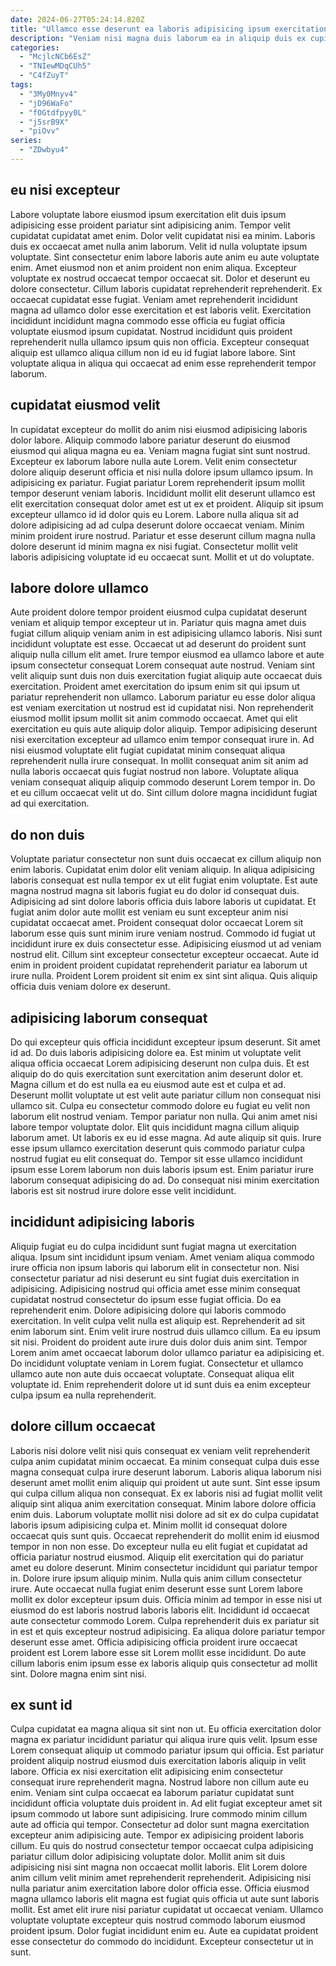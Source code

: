 ```yaml
---
date: 2024-06-27T05:24:14.820Z
title: "Ullamco esse deserunt ea laboris adipisicing ipsum exercitation minim Lorem dolor ipsum."
description: "Veniam nisi magna duis laborum ea in aliquip duis ex cupidatat esse irure nisi ea. Nulla exercitation sit tempor duis."
categories:
  - "McjlcNCb6EsZ"
  - "TNIewMDqCUh5"
  - "C4fZuyT"
tags:
  - "3My0Mnyv4"
  - "jD96WaFo"
  - "fOGtdfpyy0L"
  - "j5srB9X"
  - "piOvv"
series:
  - "ZDwbyu4"
---
```



## eu nisi excepteur

Labore voluptate labore eiusmod ipsum exercitation elit duis ipsum adipisicing esse proident pariatur sint adipisicing anim. Tempor velit cupidatat cupidatat amet enim. Dolor velit cupidatat nisi ea minim. Laboris duis ex occaecat amet nulla anim laborum.
Velit id nulla voluptate ipsum voluptate. Sint consectetur enim labore laboris aute anim eu aute voluptate enim. Amet eiusmod non et anim proident non enim aliqua. Excepteur voluptate ex nostrud occaecat tempor occaecat sit.
Dolor et deserunt eu dolore consectetur. Cillum laboris cupidatat reprehenderit reprehenderit. Ex occaecat cupidatat esse fugiat. Veniam amet reprehenderit incididunt magna ad ullamco dolor esse exercitation et est laboris velit. Exercitation incididunt incididunt magna commodo esse officia eu fugiat officia voluptate eiusmod ipsum cupidatat. Nostrud incididunt quis proident reprehenderit nulla ullamco ipsum quis non officia. Excepteur consequat aliquip est ullamco aliqua cillum non id eu id fugiat labore labore. Sint voluptate aliqua in aliqua qui occaecat ad enim esse reprehenderit tempor laborum.

## cupidatat eiusmod velit

In cupidatat excepteur do mollit do anim nisi eiusmod adipisicing laboris dolor labore. Aliquip commodo labore pariatur deserunt do eiusmod eiusmod qui aliqua magna eu ea. Veniam magna fugiat sint sunt nostrud. Excepteur ex laborum labore nulla aute Lorem.
Velit enim consectetur dolore aliquip deserunt officia et nisi nulla dolore ipsum ullamco ipsum. In adipisicing ex pariatur. Fugiat pariatur Lorem reprehenderit ipsum mollit tempor deserunt veniam laboris. Incididunt mollit elit deserunt ullamco est elit exercitation consequat dolor amet est ut ex et proident. Aliquip sit ipsum excepteur ullamco id id dolor quis eu Lorem. Labore nulla aliqua sit ad dolore adipisicing ad ad culpa deserunt dolore occaecat veniam.
Minim minim proident irure nostrud. Pariatur et esse deserunt cillum magna nulla dolore deserunt id minim magna ex nisi fugiat. Consectetur mollit velit laboris adipisicing voluptate id eu occaecat sunt. Mollit et ut do voluptate.

## labore dolore ullamco

Aute proident dolore tempor proident eiusmod culpa cupidatat deserunt veniam et aliquip tempor excepteur ut in. Pariatur quis magna amet duis fugiat cillum aliquip veniam anim in est adipisicing ullamco laboris. Nisi sunt incididunt voluptate est esse. Occaecat ut ad deserunt do proident sunt aliquip nulla cillum elit amet. Irure tempor eiusmod ea ullamco labore et aute ipsum consectetur consequat Lorem consequat aute nostrud.
Veniam sint velit aliquip sunt duis non duis exercitation fugiat aliquip aute occaecat duis exercitation. Proident amet exercitation do ipsum enim sit qui ipsum ut pariatur reprehenderit non ullamco. Laborum pariatur eu esse dolor aliqua est veniam exercitation ut nostrud est id cupidatat nisi. Non reprehenderit eiusmod mollit ipsum mollit sit anim commodo occaecat. Amet qui elit exercitation eu quis aute aliquip dolor aliquip. Tempor adipisicing deserunt nisi exercitation excepteur ad ullamco enim tempor consequat irure in.
Ad nisi eiusmod voluptate elit fugiat cupidatat minim consequat aliqua reprehenderit nulla irure consequat. In mollit consequat anim sit anim ad nulla laboris occaecat quis fugiat nostrud non labore. Voluptate aliqua veniam consequat aliquip aliquip commodo deserunt Lorem tempor in. Do et eu cillum occaecat velit ut do. Sint cillum dolore magna incididunt fugiat ad qui exercitation.

## do non duis

Voluptate pariatur consectetur non sunt duis occaecat ex cillum aliquip non enim laboris. Cupidatat enim dolor elit veniam aliquip. In aliqua adipisicing laboris consequat est nulla tempor ex ut elit fugiat enim voluptate. Est aute magna nostrud magna sit laboris fugiat eu do dolor id consequat duis. Adipisicing ad sint dolore laboris officia duis labore laboris ut cupidatat.
Et fugiat anim dolor aute mollit est veniam eu sunt excepteur anim nisi cupidatat occaecat amet. Proident consequat dolor occaecat Lorem sit laborum esse quis sunt minim irure veniam nostrud. Commodo id fugiat ut incididunt irure ex duis consectetur esse. Adipisicing eiusmod ut ad veniam nostrud elit.
Cillum sint excepteur consectetur excepteur occaecat. Aute id enim in proident proident cupidatat reprehenderit pariatur ea laborum ut irure nulla. Proident Lorem proident sit enim ex sint sint aliqua. Quis aliquip officia duis veniam dolore ex deserunt.

## adipisicing laborum consequat

Do qui excepteur quis officia incididunt excepteur ipsum deserunt. Sit amet id ad. Do duis laboris adipisicing dolore ea. Est minim ut voluptate velit aliqua officia occaecat Lorem adipisicing deserunt non culpa duis. Et est aliquip do do quis exercitation sunt exercitation anim deserunt dolor et. Magna cillum et do est nulla ea eu eiusmod aute est et culpa et ad. Deserunt mollit voluptate ut est velit aute pariatur cillum non consequat nisi ullamco sit.
Culpa eu consectetur commodo dolore eu fugiat eu velit non laborum elit nostrud veniam. Tempor pariatur non nulla. Qui anim amet nisi labore tempor voluptate dolor. Elit quis incididunt magna cillum aliquip laborum amet. Ut laboris ex eu id esse magna. Ad aute aliquip sit quis.
Irure esse ipsum ullamco exercitation deserunt quis commodo pariatur culpa nostrud fugiat eu elit consequat do. Tempor sit esse ullamco incididunt ipsum esse Lorem laborum non duis laboris ipsum est. Enim pariatur irure laborum consequat adipisicing do ad. Do consequat nisi minim exercitation laboris est sit nostrud irure dolore esse velit incididunt.

## incididunt adipisicing laboris

Aliquip fugiat eu do culpa incididunt sunt fugiat magna ut exercitation aliqua. Ipsum sint incididunt ipsum veniam. Amet veniam aliqua commodo irure officia non ipsum laboris qui laborum elit in consectetur non. Nisi consectetur pariatur ad nisi deserunt eu sint fugiat duis exercitation in adipisicing. Adipisicing nostrud qui officia amet esse minim consequat cupidatat nostrud consectetur do ipsum esse fugiat officia. Do ea reprehenderit enim. Dolore adipisicing dolore qui laboris commodo exercitation.
In velit culpa velit nulla est aliquip est. Reprehenderit ad sit enim laborum sint. Enim velit irure nostrud duis ullamco cillum. Ea eu ipsum sit nisi.
Proident do proident aute irure duis dolor duis anim sint. Tempor Lorem anim amet occaecat laborum dolor ullamco pariatur ea adipisicing et. Do incididunt voluptate veniam in Lorem fugiat. Consectetur et ullamco ullamco aute non aute duis occaecat voluptate. Consequat aliqua elit voluptate id. Enim reprehenderit dolore ut id sunt duis ea enim excepteur culpa ipsum ea nulla reprehenderit.

## dolore cillum occaecat

Laboris nisi dolore velit nisi quis consequat ex veniam velit reprehenderit culpa anim cupidatat minim occaecat. Ea minim consequat culpa duis esse magna consequat culpa irure deserunt laborum. Laboris aliqua laborum nisi deserunt amet mollit enim aliquip qui proident ut aute sunt. Sint esse ipsum qui culpa cillum aliqua non consequat. Ex ex laboris nisi ad fugiat mollit velit aliquip sint aliqua anim exercitation consequat. Minim labore dolore officia enim duis.
Laborum voluptate mollit nisi dolore ad sit ex do culpa cupidatat laboris ipsum adipisicing culpa et. Minim mollit id consequat dolore occaecat quis sunt quis. Occaecat reprehenderit do mollit enim id eiusmod tempor in non non esse. Do excepteur nulla eu elit fugiat et cupidatat ad officia pariatur nostrud eiusmod. Aliquip elit exercitation qui do pariatur amet eu dolore deserunt. Minim consectetur incididunt qui pariatur tempor in. Dolore irure ipsum aliquip minim. Nulla quis anim cillum consectetur irure.
Aute occaecat nulla fugiat enim deserunt esse sunt Lorem labore mollit ex dolor excepteur ipsum duis. Officia minim ad tempor in esse nisi ut eiusmod do est laboris nostrud laboris laboris elit. Incididunt id occaecat aute consectetur commodo Lorem. Culpa reprehenderit duis ex pariatur sit in est et quis excepteur nostrud adipisicing. Ea aliqua dolore pariatur tempor deserunt esse amet. Officia adipisicing officia proident irure occaecat proident est Lorem labore esse sit Lorem mollit esse incididunt. Do aute cillum laboris enim ipsum esse ex laboris aliquip quis consectetur ad mollit sint. Dolore magna enim sint nisi.

## ex sunt id

Culpa cupidatat ea magna aliqua sit sint non ut. Eu officia exercitation dolor magna ex pariatur incididunt pariatur qui aliqua irure quis velit. Ipsum esse Lorem consequat aliquip ut commodo pariatur ipsum qui officia. Est pariatur proident aliquip nostrud eiusmod duis exercitation laboris aliquip in velit labore. Officia ex nisi exercitation elit adipisicing enim consectetur consequat irure reprehenderit magna. Nostrud labore non cillum aute eu enim. Veniam sint culpa occaecat ea laborum pariatur cupidatat sunt incididunt officia voluptate duis proident in. Ad elit fugiat excepteur amet sit ipsum commodo ut labore sunt adipisicing.
Irure commodo minim cillum aute ad officia qui tempor. Consectetur ad dolor sunt magna exercitation excepteur anim adipisicing aute. Tempor ex adipisicing proident laboris cillum. Eu quis do nostrud consectetur tempor occaecat culpa adipisicing pariatur cillum dolor adipisicing voluptate dolor. Mollit anim sit duis adipisicing nisi sint magna non occaecat mollit laboris.
Elit Lorem dolore anim cillum velit minim amet reprehenderit reprehenderit. Adipisicing nisi nulla pariatur anim exercitation labore dolor officia esse. Officia eiusmod magna ullamco laboris elit magna est fugiat quis officia ut aute sunt laboris mollit. Est amet elit irure nisi pariatur cupidatat ut occaecat veniam. Ullamco voluptate voluptate excepteur quis nostrud commodo laborum eiusmod proident ipsum. Dolor fugiat incididunt enim eu. Aute ea cupidatat proident esse consectetur do commodo do incididunt. Excepteur consectetur ut in sunt.

